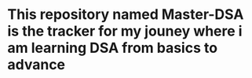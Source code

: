 # This repository named Master-DSA is the tracker for my jouney where i am learning DSA from basics to advance
